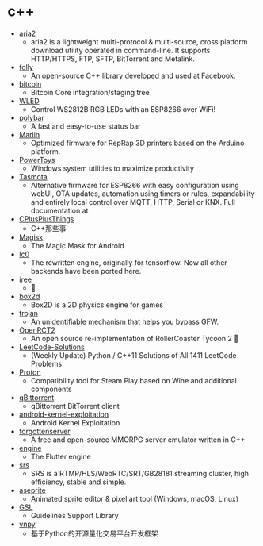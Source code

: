 # c++
- [aria2](https://github.com/aria2/aria2)
  - aria2 is a lightweight multi-protocol & multi-source, cross platform download utility operated in command-line. It supports HTTP/HTTPS, FTP, SFTP, BitTorrent and Metalink.
- [folly](https://github.com/facebook/folly)
  - An open-source C++ library developed and used at Facebook.
- [bitcoin](https://github.com/bitcoin/bitcoin)
  - Bitcoin Core integration/staging tree
- [WLED](https://github.com/Aircoookie/WLED)
  - Control WS2812B RGB LEDs with an ESP8266 over WiFi!
- [polybar](https://github.com/polybar/polybar)
  - A fast and easy-to-use status bar
- [Marlin](https://github.com/MarlinFirmware/Marlin)
  - Optimized firmware for RepRap 3D printers based on the Arduino platform.
- [PowerToys](https://github.com/microsoft/PowerToys)
  - Windows system utilities to maximize productivity
- [Tasmota](https://github.com/arendst/Tasmota)
  - Alternative firmware for ESP8266 with easy configuration using webUI, OTA updates, automation using timers or rules, expandability and entirely local control over MQTT, HTTP, Serial or KNX. Full documentation at
- [CPlusPlusThings](https://github.com/Light-City/CPlusPlusThings)
  - C++那些事
- [Magisk](https://github.com/topjohnwu/Magisk)
  - The Magic Mask for Android
- [lc0](https://github.com/LeelaChessZero/lc0)
  - The rewritten engine, originally for tensorflow. Now all other backends have been ported here.
- [iree](https://github.com/google/iree)
  - 👻
- [box2d](https://github.com/erincatto/box2d)
  - Box2D is a 2D physics engine for games
- [trojan](https://github.com/trojan-gfw/trojan)
  - An unidentifiable mechanism that helps you bypass GFW.
- [OpenRCT2](https://github.com/OpenRCT2/OpenRCT2)
  - An open source re-implementation of RollerCoaster Tycoon 2 🎢
- [LeetCode-Solutions](https://github.com/kamyu104/LeetCode-Solutions)
  - (Weekly Update) Python / C++11 Solutions of All 1411 LeetCode Problems
- [Proton](https://github.com/ValveSoftware/Proton)
  - Compatibility tool for Steam Play based on Wine and additional components
- [qBittorrent](https://github.com/qbittorrent/qBittorrent)
  - qBittorrent BitTorrent client
- [android-kernel-exploitation](https://github.com/cloudfuzz/android-kernel-exploitation)
  - Android Kernel Exploitation
- [forgottenserver](https://github.com/otland/forgottenserver)
  - A free and open-source MMORPG server emulator written in C++
- [engine](https://github.com/flutter/engine)
  - The Flutter engine
- [srs](https://github.com/ossrs/srs)
  - SRS is a RTMP/HLS/WebRTC/SRT/GB28181 streaming cluster, high efficiency, stable and simple.
- [aseprite](https://github.com/aseprite/aseprite)
  - Animated sprite editor & pixel art tool (Windows, macOS, Linux)
- [GSL](https://github.com/microsoft/GSL)
  - Guidelines Support Library
- [vnpy](https://github.com/vnpy/vnpy)
  - 基于Python的开源量化交易平台开发框架
